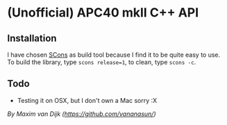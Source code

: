 # (Unofficial) APC40 mkII C++ API

## Installation
I have chosen [SCons](https://scons.org/) as build tool because I find it to be quite easy to use.
To build the library, type `scons release=1`, to clean, type `scons -c`.

## Todo
- Testing it on OSX, but I don\'t own a Mac sorry :X

*By Maxim van Dijk (https://github.com/vananasun/)*